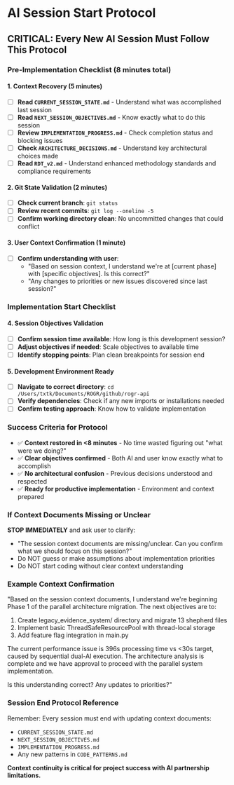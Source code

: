 # AI Session Start Protocol

## CRITICAL: Every New AI Session Must Follow This Protocol

### Pre-Implementation Checklist (8 minutes total)

#### 1. Context Recovery (5 minutes)
- [ ] **Read `CURRENT_SESSION_STATE.md`** - Understand what was accomplished last session
- [ ] **Read `NEXT_SESSION_OBJECTIVES.md`** - Know exactly what to do this session  
- [ ] **Review `IMPLEMENTATION_PROGRESS.md`** - Check completion status and blocking issues
- [ ] **Check `ARCHITECTURE_DECISIONS.md`** - Understand key architectural choices made
- [ ] **Read `RDT_v2.md`** - Understand enhanced methodology standards and compliance requirements

#### 2. Git State Validation (2 minutes)
- [ ] **Check current branch**: `git status`
- [ ] **Review recent commits**: `git log --oneline -5` 
- [ ] **Confirm working directory clean**: No uncommitted changes that could conflict

#### 3. User Context Confirmation (1 minute)
- [ ] **Confirm understanding with user**: 
  - "Based on session context, I understand we're at [current phase] with [specific objectives]. Is this correct?"
  - "Any changes to priorities or new issues discovered since last session?"

### Implementation Start Checklist

#### 4. Session Objectives Validation
- [ ] **Confirm session time available**: How long is this development session?
- [ ] **Adjust objectives if needed**: Scale objectives to available time
- [ ] **Identify stopping points**: Plan clean breakpoints for session end

#### 5. Development Environment Ready
- [ ] **Navigate to correct directory**: `cd /Users/txtk/Documents/ROGR/github/rogr-api`
- [ ] **Verify dependencies**: Check if any new imports or installations needed
- [ ] **Confirm testing approach**: Know how to validate implementation

### Success Criteria for Protocol
- ✅ **Context restored in <8 minutes** - No time wasted figuring out "what were we doing?"
- ✅ **Clear objectives confirmed** - Both AI and user know exactly what to accomplish
- ✅ **No architectural confusion** - Previous decisions understood and respected
- ✅ **Ready for productive implementation** - Environment and context prepared

### If Context Documents Missing or Unclear
**STOP IMMEDIATELY** and ask user to clarify:
- "The session context documents are missing/unclear. Can you confirm what we should focus on this session?"
- Do NOT guess or make assumptions about implementation priorities
- Do NOT start coding without clear context understanding

### Example Context Confirmation
"Based on the session context documents, I understand we're beginning Phase 1 of the parallel architecture migration. The next objectives are to:
1. Create legacy_evidence_system/ directory and migrate 13 shepherd files
2. Implement basic ThreadSafeResourcePool with thread-local storage  
3. Add feature flag integration in main.py

The current performance issue is 396s processing time vs <30s target, caused by sequential dual-AI execution. The architecture analysis is complete and we have approval to proceed with the parallel system implementation.

Is this understanding correct? Any updates to priorities?"

### Session End Protocol Reference
Remember: Every session must end with updating context documents:
- `CURRENT_SESSION_STATE.md`
- `NEXT_SESSION_OBJECTIVES.md`  
- `IMPLEMENTATION_PROGRESS.md`
- Any new patterns in `CODE_PATTERNS.md`

**Context continuity is critical for project success with AI partnership limitations.**